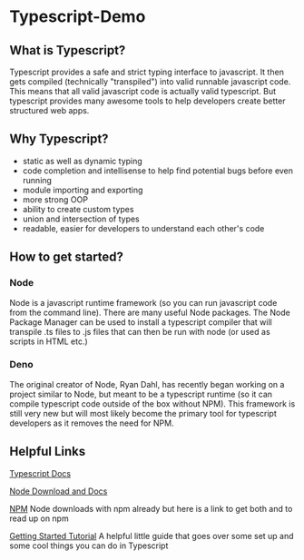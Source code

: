 # Typescript-Demo
## What is Typescript?
Typescript provides a safe and strict typing interface to javascript. It then gets compiled (technically "transpiled") into valid runnable javascript code. This means that all valid javascript code is actually valid typescript. But typescript provides many awesome tools to help developers create better structured web apps.

## Why Typescript?
- static as well as dynamic typing
- code completion and intellisense to help find potential bugs before even running
- module importing and exporting
- more strong OOP
- ability to create custom types
- union and intersection of types
- readable, easier for developers to understand each other's code

## How to get started?
### Node
Node is a javascript runtime framework (so you can run javascript code from the command line). There are many useful Node packages. The Node Package Manager can be used to install a typescript compiler that will transpile .ts files to .js files that can then be run with node (or used as scripts in HTML etc.)
### Deno
The original creator of Node, Ryan Dahl, has recently began working on a project similar to Node, but meant to be a typescript runtime (so it can compile typescript code outside of the box without NPM). This framework is still very new but will most likely become the primary tool for typescript developers as it removes the need for NPM.

## Helpful Links
[Typescript Docs](https://www.typescriptlang.org/docs/home.html)

[Node Download and Docs](https://nodejs.org/en/)

[NPM](https://www.npmjs.com/get-npm) Node downloads with npm already but here is a link to get both and to read up on npm

[Getting Started Tutorial](https://www.robertcooper.me/get-started-with-typescript-in-2019) A helpful little guide that goes over some set up and some cool things you can do in Typescript

